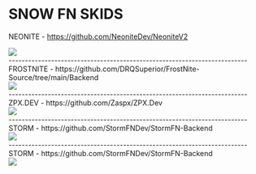 # SNOW FN SKIDS
NEONITE - https://github.com/NeoniteDev/NeoniteV2
<div align="left">
  <img src="https://confighub.photos/images/wm2iAFjAWmA3qzGIXhWu4MTGM.png?size=512" style"width: 100%;border-radius:10px">  
</div>
-------------------------------------------------------------------------
FROSTNITE - https://github.com/DRQSuperior/FrostNite-Source/tree/main/Backend
<div align="left">
    <img src="https://confighub.photos/images/Q514FMQg4xMsfIz7BUcfITBJO.png?size=512" style"width: 100%;border-radius:15px"> 
</div>
-------------------------------------------------------------------------
ZPX.DEV - https://github.com/Zaspx/ZPX.Dev
<div align="left">
    <img src="https://confighub.photos/images/3AiQh2gcB6WqQcJbHJxaH53y7.png?size=512" style"width: 100%;border-radius:15px"> 
</div>
-------------------------------------------------------------------------
STORM - https://github.com/StormFNDev/StormFN-Backend
<div align="left">
    <img src="https://confighub.photos/images/SjfxeWLb5f7mPzJEfURI2Urjm.png?size=512" style"width: 100%;border-radius:15px"> 
</div>
-------------------------------------------------------------------------
STORM - https://github.com/StormFNDev/StormFN-Backend
<div align="left">
    <img src="https://confighub.photos/images/s7UX0hfa5TcBvBEz6YbVw5xVP.png?size=512" style"width: 100%;border-radius:15px"> 
</div>
